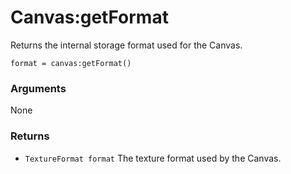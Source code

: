 <!--
category: reference
-->

Canvas:getFormat
===

Returns the internal storage format used for the Canvas.

    format = canvas:getFormat()

### Arguments

None

### Returns

- `TextureFormat format` The texture format used by the Canvas.
